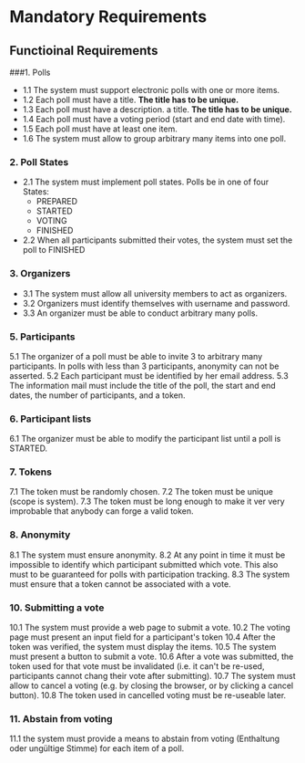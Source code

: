 # Mandatory Requirements

## Functioinal Requirements

###1. Polls
- 1.1 The system must support electronic polls with one or more items.
- 1.2 Each poll must have a title. **The title has to be unique.**
- 1.3 Each poll must have a description. a title. **The title has to be unique.**
- 1.4 Each poll must have a voting period (start and end date with time).
- 1.5 Each poll must have at least one item.
- 1.6 The system must allow to group arbitrary many items into one poll.

### 2. Poll States
- 2.1 The system must implement poll states. Polls be in one of four States:
  - PREPARED
  - STARTED
  - VOTING
  - FINISHED
- 2.2 When all participants submitted their votes, the system must set the poll to FINISHED

### 3. Organizers
- 3.1 The system must allow all university members to act as organizers.
- 3.2 Organizers must identify themselves with username and password.
- 3.3 An organizer must be able to conduct arbitrary many polls.

### 5. Participants
5.1 The organizer of a poll must be able to invite 3 to arbitrary many participants. In polls with less than 3 participants, anonymity can not be asserted.
5.2 Each participant must be identified by her email address.
5.3 The information mail must include the title of the poll, the start and end dates, the number of participants, and a token.

### 6. Participant lists
6.1 The organizer must be able to modify the participant list until a poll is STARTED.

### 7. Tokens
7.1 The token must be randomly chosen.
7.2 The token must be unique (scope is system).
7.3 The token must be long enough to make it ver very improbable that anybody can forge a valid token.

### 8. Anonymity
8.1 The system must ensure anonymity.
8.2 At any point in time it must be impossible to identify which participant submitted which vote. This also must to be guaranteed for polls with participation tracking.
8.3 The system must ensure that a token cannot be associated with a vote.

### 10. Submitting a vote
10.1 The system must provide a web page to submit a vote.
10.2 The voting page must present an input field for a participant's token
10.4 After the token was verified, the system must display the items.
10.5 The system must present a button to submit a vote.
10.6 After a vote was submitted, the token used for that vote must be invalidated (i.e. it can't be re-used, participants cannot chang their vote after submitting).
10.7 The system must allow to cancel a voting (e.g. by closing the browser, or by clicking a cancel button).
10.8 The token used in cancelled voting must be re-useable later.

### 11. Abstain from voting
11.1 the system must provide a means to abstain from voting (Enthaltung oder ungültige Stimme) for each item of a poll.

